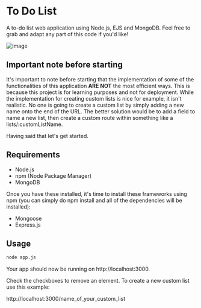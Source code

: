 # To Do List

A to-do list web application using Node.js, EJS and MongoDB. Feel free
to grab and adapt any part of this code if you'd like!

![image](https://user-images.githubusercontent.com/72675046/216794654-e3775527-533f-4f0d-bf95-3382a8ae7d32.png)

## Important note before starting

It's important to note before starting that the implementation of some of the functionalities of this application __ARE NOT__ the most efficient ways. This is because this project is for learning purposes and not for deployment. While the implementation for creating custom lists is nice for example, it isn't realistic. No one is going to create a custom list by simply adding a new name onto the end of the URL. The better solution would be to add a field to name a new list, then create a custom route within something like a  lists/:customListName. 

Having said that let's get started.

## Requirements

* Node.js
* npm (Node Package Manager)
* MongoDB

Once you have these installed, it's time to install these frameworks using npm (you can simply do npm install and all of the dependencies will be installed):

* Mongoose
* Express.js

## Usage

```bash
node app.js
```

Your app should now be running on http://localhost:3000.

Check the checkboxes to remove an element. To create a new custom list use this example:

http://localhost:3000/name_of_your_custom_list





